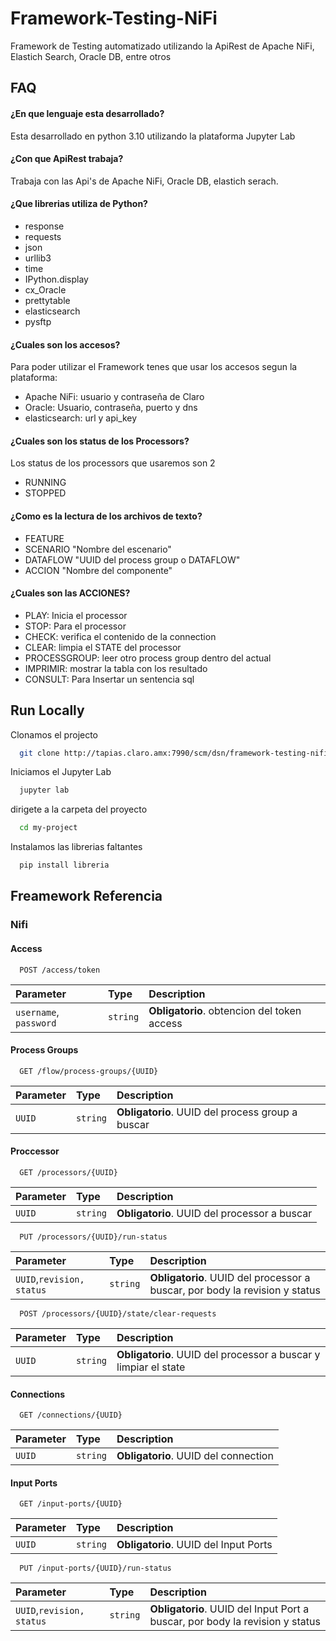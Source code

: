 
# Framework-Testing-NiFi

Framework de Testing automatizado utilizando la ApiRest de Apache NiFi, Elastich Search, Oracle DB, entre otros




## FAQ

#### ¿En que lenguaje esta desarrollado?

Esta desarrollado en python 3.10 utilizando la plataforma Jupyter Lab 

#### ¿Con que ApiRest trabaja?

Trabaja con las Api's de Apache NiFi, Oracle DB, elastich serach.

#### ¿Que librerias utiliza de Python?
- response
- requests
- json
- urllib3
- time
- IPython.display
- cx_Oracle
- prettytable
- elasticsearch
- pysftp

####  ¿Cuales son los accesos?
Para poder utilizar el Framework tenes que usar los accesos segun la plataforma:
- Apache NiFi: usuario y contraseña de Claro
- Oracle: Usuario, contraseña, puerto y dns
- elasticsearch:  url y api_key


#### ¿Cuales son los status de los Processors?
Los status de los processors que usaremos son 2
- RUNNING
- STOPPED

#### ¿Como es la lectura de los archivos de texto?

- FEATURE
- SCENARIO "Nombre del escenario"
- DATAFLOW "UUID del process group o DATAFLOW"
- ACCION  "Nombre del componente"

#### ¿Cuales son las ACCIONES?
- PLAY: Inicia el processor
- STOP: Para el processor
- CHECK: verifica el contenido de la connection
- CLEAR:  limpia el STATE del processor
- PROCESSGROUP: leer otro process group dentro del actual
- IMPRIMIR: mostrar la tabla con los resultado
- CONSULT: Para Insertar un sentencia sql
## Run Locally

Clonamos el projecto

```bash
  git clone http://tapias.claro.amx:7990/scm/dsn/framework-testing-nifi.git
```
Iniciamos el Jupyter Lab

```bash
  jupyter lab
```
dirigete a la carpeta del proyecto

```bash
  cd my-project
```

Instalamos las librerias faltantes

```bash
  pip install libreria 
```


## Freamework Referencia

### Nifi 

#### Access

```http
  POST /access/token
```

| Parameter | Type     | Description                |
| :-------- | :------- | :------------------------- |
| `username`, `password` | `string` | **Obligatorio**. obtencion del token access |

#### Process Groups

```http
  GET /flow/process-groups/{UUID}
```

| Parameter | Type     | Description                       |
| :-------- | :------- | :-------------------------------- |
| `UUID`      | `string` | **Obligatorio**. UUID del process group a buscar |


#### Proccessor

```http
  GET /processors/{UUID}
```

| Parameter | Type     | Description                       |
| :-------- | :------- | :-------------------------------- |
| `UUID`      | `string` | **Obligatorio**. UUID del processor a buscar |


```http
  PUT /processors/{UUID}/run-status
```

| Parameter | Type     | Description                       |
| :-------- | :------- | :-------------------------------- |
| `UUID`,`revision, status`    | `string` | **Obligatorio**. UUID del processor a buscar, por body la revision y status |



```http
  POST /processors/{UUID}/state/clear-requests
```

| Parameter | Type     | Description                       |
| :-------- | :------- | :-------------------------------- |
| `UUID`      | `string` | **Obligatorio**. UUID del processor a buscar y limpiar el state |


#### Connections

```http
  GET /connections/{UUID}
```

| Parameter | Type     | Description                       |
| :-------- | :------- | :-------------------------------- |
| `UUID`      | `string` | **Obligatorio**. UUID del connection |


#### Input Ports

```http
  GET /input-ports/{UUID}
```

| Parameter | Type     | Description                       |
| :-------- | :------- | :-------------------------------- |
| `UUID`      | `string` | **Obligatorio**. UUID del Input Ports |


```http
  PUT /input-ports/{UUID}/run-status
```

| Parameter | Type     | Description                       |
| :-------- | :------- | :-------------------------------- |
| `UUID`,`revision, status`    | `string` | **Obligatorio**. UUID del Input Port a buscar, por body la revision y status |


